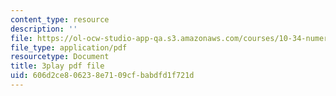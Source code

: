 ```yaml
---
content_type: resource
description: ''
file: https://ol-ocw-studio-app-qa.s3.amazonaws.com/courses/10-34-numerical-methods-applied-to-chemical-engineering-fall-2015/606d2ce806238e7109cfbabdfd1f721d_UZiEFO3J8mE.pdf
file_type: application/pdf
resourcetype: Document
title: 3play pdf file
uid: 606d2ce8-0623-8e71-09cf-babdfd1f721d
---
```

